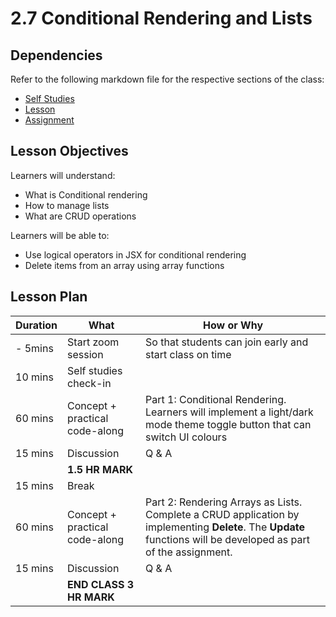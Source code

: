 # 2.7 Conditional Rendering and Lists

## Dependencies

Refer to the following markdown file for the respective sections of the class:
- [Self Studies](https://github.com/su-ntu-ctp/6m-software-2.1-react-intro/blob/main/reference.md#27-conditional-rendering-and-lists)
- [Lesson](./lesson.md)
- [Assignment](./assignment.md)

## Lesson Objectives

Learners will understand:
- What is Conditional rendering
- How to manage lists
- What are CRUD operations

Learners will be able to:
- Use logical operators in JSX for conditional rendering
- Delete items from an array using array functions

## Lesson Plan

|Duration|What|How or Why|
|--------|-----|-------|
|- 5mins | Start zoom session | So that students can join early and start class on time |
| 10 mins | Self studies check-in | |
| 60 mins |Concept + practical code-along | Part 1: Conditional Rendering. Learners will implement a light/dark mode theme toggle button that can switch UI colours |
| 15 mins | Discussion | Q & A |
||**1.5 HR MARK**|
| 15 mins | Break | |
| 60 mins | Concept + practical code-along | Part 2: Rendering Arrays as Lists. Complete a CRUD application by implementing **Delete**. The  **Update** functions will be developed as part of the assignment. |
| 15 mins | Discussion | Q & A |
| |**END CLASS 3 HR MARK**|

